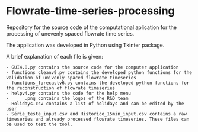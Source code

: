 # Flowrate-time-series-processing

Repository for the source code of the computational aplication for the processing of unevenly spaced flowrate time series.

The application was developed in Python using Tkinter package. 

A brief explanation of each file is given:

	- GUI4.8.py contains the source code for the computer application
	- functions_cleanv9.py contains the developed python functions for the validation of univenly spaced flowrate timeseries
	- functions_forecastv6.py contains the developed python functions for the reconstruction of flowrate timeseries
	- helpv4.py contains the code for the help menu
	- _____.png contains the logos of the R&D team
	- Holidays.csv contains a list of holidays and can be edited by the user
	- Série_teste_input.csv and Historico_15min_input.csv contains a raw timeseries and already processed flowrate timeseries. These files can be used to test the tool.

